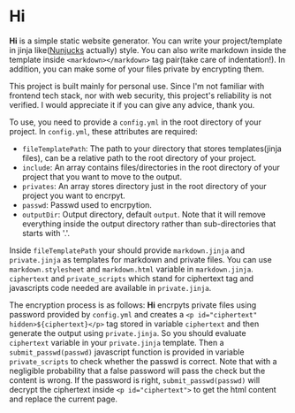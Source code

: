 # Hi
**Hi** is a simple static website generator. You can write your project/template in jinja like([Nunjucks](https://mozilla.github.io/nunjucks/) actually) style. You can also write markdown inside the template inside `<markdown></markdown>` tag pair(take care of indentation!). In addition, you can make some of your files private by encrypting them.

This project is built mainly for personal use. Since I'm not familiar with frontend tech stack, nor with web security, this project's reliability is not verified. I would appreciate it if you can give any advice, thank you.

To use, you need to provide a `config.yml` in the root directory of your project. In `config.yml`, these attributes are required:
- `fileTemplatePath`: The path to your directory that stores templates(jinja files), can be a relative path to the root directory of your project.
- `include`: An array contains files/directories in the root directory of your project that you want to move to the output.
- `privates`: An array stores directory just in the root directory of your project you want to encrpyt.
- `passwd`: Passwd used to encrpytion.
- `outputDir`: Output directory, default `output`. Note that it will remove everything inside the output directory rather than sub-directories that starts with '.'.

Inside `fileTemplatePath` your should provide `markdown.jinja` and `private.jinja` as templates for markdown and private files. You can use `markdown.stylesheet` and `markdown.html` variable in `markdown.jinja`. `ciphertext` and `private_scripts` which stand for ciphertext tag and javascripts code needed are available in `private.jinja`.

The encryption process is as follows: **Hi** encrpyts private files using password provided by `config.yml` and creates a `<p id="ciphertext" hidden>${ciphertext}</p>` tag stored in variable `ciphertext` and then generate the output using `private.jinja`. So you should evaluate `ciphertext` variable in your `private.jinja` template. Then a `submit_passwd(passwd)` javascript function is provided in variable `private_scripts` to check whether the passwd is correct. Note that with a negligible probability that a false password will pass the check but the content is wrong. If the password is right, `submit_passwd(passwd)` will decrypt the ciphertext inside `<p id="ciphertext">` to get the html content and replace the current page.